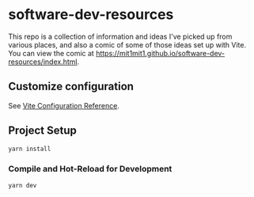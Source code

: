 # software-dev-resources

This repo is a collection of information and ideas I've picked up from various places, and also a comic of some of those ideas set up with Vite. You can view the comic at https://mit1mit1.github.io/software-dev-resources/index.html.

## Customize configuration

See [Vite Configuration Reference](https://vitejs.dev/config/).

## Project Setup

```sh
yarn install
```

### Compile and Hot-Reload for Development

```sh
yarn dev
```
